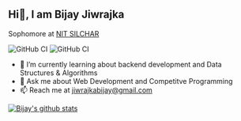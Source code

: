 ## Hi👋, I am Bijay Jiwrajka
Sophomore at [NIT SILCHAR](http://www.nits.ac.in/)

![GitHub CI](https://img.shields.io/badge/Codeforces-1119-green) ![GitHub CI](https://img.shields.io/badge/CodeChef-1570-yellowgreen)
 
- 🌱 I’m currently learning about backend development and Data Structures & Algorithms
- 💬 Ask me about Web Development and Competitve Programming
- 📫 Reach me at jiwrajkabijay@gmail.com

[![Bijay's github stats](https://github-readme-stats.vercel.app/api?username=bj-jiwrajka&count_private=true&show_icons=true&theme=radical&hide_rank=false)](https://github.com/anuraghazra/github-readme-stats)

<!-- [![Top Langs](https://github-readme-stats.vercel.app/api/top-langs/?username=bj-jiwrajka)](https://github.com/anuraghazra/github-readme-stats) -->


